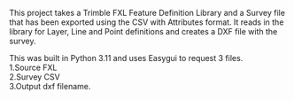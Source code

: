 This project takes a Trimble FXL Feature Definition Library and a Survey file that has been exported using the CSV with Attributes format.
It reads in the library for Layer, Line and Point definitions and creates a DXF file with the survey.


This was built in Python 3.11 and uses Easygui to request 3 files.  
1.Source FXL  
2.Survey CSV  
3.Output dxf filename.
